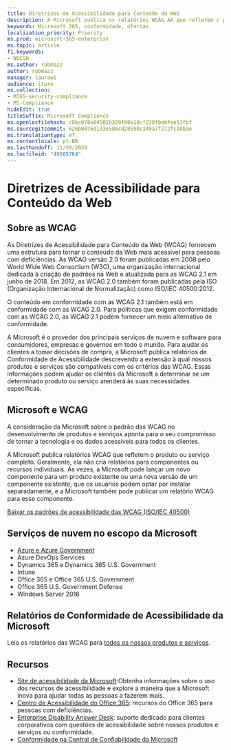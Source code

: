 ```yaml
---
title: Diretrizes de Acessibilidade para Conteúdo da Web
description: A Microsoft publica os relatórios WCAG AA que refletem o produto ou serviço completo, ou partes do produto que podem ser instaladas separadamente.
keywords: Microsoft 365, conformidade, ofertas
localization_priority: Priority
ms.prod: microsoft-365-enterprise
ms.topic: article
f1.keywords:
- NOCSH
ms.author: robmazz
author: robmazz
manager: laurawi
audience: itpro
ms.collection:
- M365-security-compliance
- MS-Compliance
hideEdit: true
titleSuffix: Microsoft Compliance
ms.openlocfilehash: c8bc078a84501b329f80a10cf218fbebfee53fbf
ms.sourcegitcommit: 626b0076d133e588cd28598c149a7f272fc18bae
ms.translationtype: HT
ms.contentlocale: pt-BR
ms.lasthandoff: 11/30/2020
ms.locfileid: "49505764"
---
```

# <a name="web-content-accessibility-guidelines"></a>Diretrizes de Acessibilidade para Conteúdo da Web

## <a name="about-wcag"></a>Sobre as WCAG

As Diretrizes de Acessibilidade para Conteúdo da Web (WCAG) fornecem uma estrutura para tornar o conteúdo da Web mais acessível para pessoas com deficiências. As WCAG versão 2.0 foram publicadas em 2008 pelo World Wide Web Consortium (W3C), uma organização internacional dedicada à criação de padrões na Web e atualizada para as WCAG 2.1 em junho de 2018. Em 2012, as WCAG 2.0 também foram publicadas pela ISO (Organização Internacional de Normalização) como ISO/IEC 40500:2012.

O conteúdo em conformidade com as WCAG 2.1 também está em conformidade com as WCAG 2.0. Para políticas que exigem conformidade com as WCAG 2.0, as WCAG 2.1 podem fornecer um meio alternativo de conformidade.

A Microsoft é o provedor dos principais serviços de nuvem e software para consumidores, empresas e governos em todo o mundo. Para ajudar os clientes a tomar decisões de compra, a Microsoft publica relatórios de Conformidade de Acessibilidade descrevendo a extensão à qual nossos produtos e serviços são compatíveis com os critérios das WCAG. Essas informações podem ajudar os clientes da Microsoft a determinar se um determinado produto ou serviço atenderá às suas necessidades específicas.
  
## <a name="microsoft-and-wcag"></a>Microsoft e WCAG

A consideração da Microsoft sobre o padrão das WCAG no desenvolvimento de produtos e serviços aponta para o seu compromisso de tornar a tecnologia e os dados acessíveis para todos os clientes.

A Microsoft publica relatórios WCAG que refletem o produto ou serviço completo. Geralmente, ela não cria relatórios para componentes ou recursos individuais. Às vezes, a Microsoft pode lançar um novo componente para um produto existente ou uma nova versão de um componente existente, que os usuários podem optar por instalar separadamente, e a Microsoft também pode publicar um relatório WCAG para esse componente.

[Baixar os padrões de acessibilidade das WCAG (ISO/IEC 40500)](https://www.w3.org/WAI/standards-guidelines/wcag/)

## <a name="microsoft-in-scope-cloud-services"></a>Serviços de nuvem no escopo da Microsoft

- [Azure e Azure Government](https://go.microsoft.com/fwlink/p/?linkid=2051569)
- Azure DevOps Services
- Dynamics 365 e Dynamics 365 U.S. Government
- Intune
- Office 365 e Office 365 U.S. Government
- Office 365 U.S. Government Defense
- Windows Server 2016

## <a name="microsoft-accessibility-conformance-reports"></a>Relatórios de Conformidade de Acessibilidade da Microsoft

Leia os relatórios das WCAG para [todos os nossos produtos e serviços](https://cloudblogs.microsoft.com/industry-blog/government/2018/09/11/accessibility-conformance-reports/).

## <a name="resources"></a>Recursos

- [Site de acessibilidade da Microsoft](https://www.microsoft.com/accessibility):Obtenha informações sobre o uso dos recursos de acessibilidade e explore a maneira que a Microsoft inova para ajudar todas as pessoas a fazerem mais.
- [Centro de Acessibilidade do Office 365](https://go.microsoft.com/fwlink/p/?linkid=2051801): recursos do Office 365 para pessoas com deficiências.
- [Enterprise Disability Answer Desk](https://go.microsoft.com/fwlink/p/?linkid=2050890): suporte dedicado para clientes corporativos com questões de acessibilidade sobre nossos produtos e serviços ou conformidade.
- [Conformidade na Central de Confiabilidade da Microsoft](https://www.microsoft.com/trust-center/compliance/compliance-overview)
